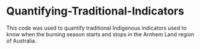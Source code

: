 # Quantifying-Traditional-Indicators
This code was used to quantify traditional Indigenous indicators used to know when the burning season starts and stops in the Arnhem Land region of Australia. 
